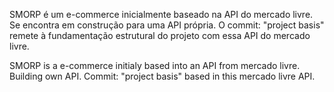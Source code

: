 SMORP é um e-commerce inicialmente baseado na API do mercado livre. 
Se encontra em construção para uma API própria. 
O commit: "project basis" remete à fundamentação estrutural do projeto com essa API do mercado livre.

SMORP is a e-commerce initialy based into an API from mercado livre.
Building own API.
Commit: "project basis" based in this mercado livre API.